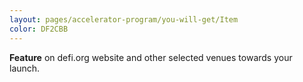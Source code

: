 ```yaml
---
layout: pages/accelerator-program/you-will-get/Item
color: DF2CBB
---
```


**Feature** on defi.org website
and other selected venues
towards your launch.
